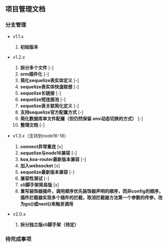 ## 项目管理文档

### 分支管理

- v1.1.x
    1. **初始版本**

- v1.2.x
    1. **拆分多个文件** [-]
    2. **orm插件化** [-]
    3. **简化sequelize表实体定义** [-]
    4. **sequelize表实体快速联想** [-]
    5. **sequelize长链接** [-]
    6. **sequelize短连接池** [-]
    7. **sequelize表关联简化定义** [-]
    8. **支持sequelize官方配置方式** [-]
    9. **简化数据库单文件配置（但仍然保留.env动态切换的方式）** [-]
    10. **整理文档** [-]

- v1.3.x（支持到node16-18）
    1. **connect异常重连** [x]
    2. **sequelize与node16兼容** [-]
    3. **koa,koa-router最新版本兼容** [-]
    4. **加入websocket** [x]
    5. **sequelize最新版本兼容** [-]
    6. **兼容性测试** [-]
    7. **cli脚手架简易版** [x]
    8. **重写装饰器插件，调用顺序优先装饰器声明的顺序，而非config的顺序，插件拦截器实现多个插件的拦截，取消拦截器方法第一个参数的传参，改为go()或next()来触发调用**

- v2.0.x
    1. **拆分独立版cli脚手架（待定）**

### 待完成事项


